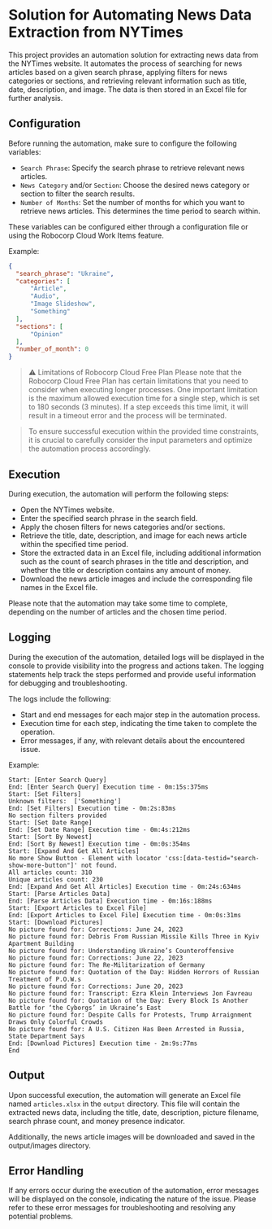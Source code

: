 # Solution for Automating News Data Extraction from NYTimes

This project provides an automation solution for extracting news data from the NYTimes website. It automates the process of searching for news articles based on a given search phrase, applying filters for news categories or sections, and retrieving relevant information such as title, date, description, and image. The data is then stored in an Excel file for further analysis.

## Configuration
Before running the automation, make sure to configure the following variables:

- `Search Phrase`: Specify the search phrase to retrieve relevant news articles.
- `News Category` and/or `Section`: Choose the desired news category or section to filter the search results.
- `Number of Months`: Set the number of months for which you want to retrieve news articles. This determines the time period to search within.

These variables can be configured either through a configuration file or using the Robocorp Cloud Work Items feature.

Example:
```json
{
  "search_phrase": "Ukraine",
  "categories": [
      "Article",
      "Audio",
      "Image Slideshow",
      "Something"
  ],
  "sections": [
      "Opinion"
  ],
  "number_of_month": 0
}
```
> ⚠️ Limitations of Robocorp Cloud Free Plan
Please note that the Robocorp Cloud Free Plan has certain limitations that you need to consider when executing longer processes. One important limitation is the maximum allowed execution time for a single step, which is set to 180 seconds (3 minutes). If a step exceeds this time limit, it will result in a timeout error and the process will be terminated.

> To ensure successful execution within the provided time constraints, it is crucial to carefully consider the input parameters and optimize the automation process accordingly.

## Execution

During execution, the automation will perform the following steps:

- Open the NYTimes website.
- Enter the specified search phrase in the search field.
- Apply the chosen filters for news categories and/or sections.
- Retrieve the title, date, description, and image for each news article within the specified time period.
- Store the extracted data in an Excel file, including additional information such as the count of search phrases in the title and description, and whether the title or description contains any amount of money.
- Download the news article images and include the corresponding file names in the Excel file.

Please note that the automation may take some time to complete, depending on the number of articles and the chosen time period.

## Logging
During the execution of the automation, detailed logs will be displayed in the console to provide visibility into the progress and actions taken. The logging statements help track the steps performed and provide useful information for debugging and troubleshooting.

The logs include the following:

- Start and end messages for each major step in the automation process.
- Execution time for each step, indicating the time taken to complete the operation.
- Error messages, if any, with relevant details about the encountered issue.

Example:
```
Start: [Enter Search Query]
End: [Enter Search Query] Execution time - 0m:15s:375ms
Start: [Set Filters]
Unknown filters:  ['Something']
End: [Set Filters] Execution time - 0m:2s:83ms
No section filters provided
Start: [Set Date Range]
End: [Set Date Range] Execution time - 0m:4s:212ms
Start: [Sort By Newest]
End: [Sort By Newest] Execution time - 0m:0s:354ms
Start: [Expand And Get All Articles]
No more Show Button - Element with locator 'css:[data-testid="search-show-more-button"]' not found.
All articles count: 310
Unique articles count: 230
End: [Expand And Get All Articles] Execution time - 0m:24s:634ms
Start: [Parse Articles Data]
End: [Parse Articles Data] Execution time - 0m:16s:188ms
Start: [Export Articles to Excel File]
End: [Export Articles to Excel File] Execution time - 0m:0s:31ms
Start: [Download Pictures]
No picture found for: Corrections: June 24, 2023
No picture found for: Debris From Russian Missile Kills Three in Kyiv Apartment Building
No picture found for: Understanding Ukraine’s Counteroffensive
No picture found for: Corrections: June 22, 2023
No picture found for: The Re-Militarization of Germany
No picture found for: Quotation of the Day: Hidden Horrors of Russian Treatment of P.O.W.s
No picture found for: Corrections: June 20, 2023
No picture found for: Transcript: Ezra Klein Interviews Jon Favreau
No picture found for: Quotation of the Day: Every Block Is Another Battle for ‘the Cyborgs’ in Ukraine’s East
No picture found for: Despite Calls for Protests, Trump Arraignment Draws Only Colorful Crowds
No picture found for: A U.S. Citizen Has Been Arrested in Russia, State Department Says
End: [Download Pictures] Execution time - 2m:9s:77ms
End
```

## Output
Upon successful execution, the automation will generate an Excel file named `articles.xlsx` in the `output` directory. This file will contain the extracted news data, including the title, date, description, picture filename, search phrase count, and money presence indicator.

Additionally, the news article images will be downloaded and saved in the output/images directory.

## Error Handling
If any errors occur during the execution of the automation, error messages will be displayed on the console, indicating the nature of the issue. Please refer to these error messages for troubleshooting and resolving any potential problems.







